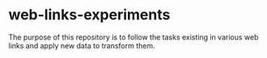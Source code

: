 # web-links-experiments
The purpose of this repository is to follow the tasks existing in various web links and apply new data to transform them.
